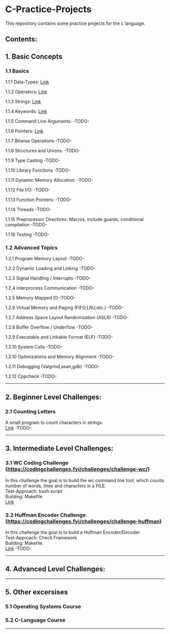 # C-Practice-Projects

This repository contains some practice projects for the c language. 

## Contents:

## 1. Basic Concepts 

### 1.1 Basics 
1.1.1 Data-Types:
[Link](/Basic-Concepts/Basics/Data-Types/)  

1.1.2 Operators:
[Link](/Basic-Concepts/Basics/Operators/) 

1.1.3 Strings:
[Link](/Basic-Concepts/Basics/Strings)  

1.1.4 Keywords:
[Link](/Basic-Concepts/Basics/Keywords)  

1.1.5 Command Line Arguments:
-TODO-

1.1.6 Pointers:
[Link](/Basic-Concepts/Basics/Pointers)  

1.1.7 Bitwise Operations
-TODO-

1.1.8 Structures and Unions:
-TODO-

1.1.9 Type Casting
-TODO-

1.1.10 Library Functions
-TODO-

1.1.11 Dynamic Memory Allocation:
-TODO-

1.1.12 File I/O:
-TODO-

1.1.13 Function Pointers:
-TODO-

1.1.14 Threads
-TODO-

1.1.15 Preprocessor Directives: Macros, include guards, conditional compilation
-TODO-

1.1.16 Testing
-TODO-  



### 1.2 Advanced Topics  

1.2.1 Program Memory Layout -TODO-  

1.2.2 Dynamic Loading and Linking -TODO-  

1.2.3 Signal Handling / Interrupts -TODO-  

1.2.4 Interprocess Communication -TODO-  

1.2.5 Memory Mapped IO -TODO-  

1.2.6 Virtual Memory and Paging (FIFO,LRU,etc.) -TODO-  

1.2.7 Address Space Layout Randomization (ASLR) -TODO-  

1.2.8 Buffer Overflow / Underflow -TODO-  

1.2.9 Executable and Linkable Format (ELF) -TODO-  

1.2.10 System Calls -TODO-  

1.2.10 Optimizations and Memory Alignment -TODO-  

1.2.11 Debugging (Valgrind,asan,gdb) -TODO-  

1.2.12 Cppcheck -TODO-  


---

## 2. Beginner Level Challenges:

### 2.1 Counting Letters
A small program to count characters in strings:  
[Link](/Beginner-Level/Counting-Letters/)
-TODO-

---

## 3. Intermediate Level Challenges:

### 3.1 WC Coding Challenge (https://codingchallenges.fyi/challenges/challenge-wc/)
In this challenge the goal is to build the wc command line tool, which counts number of words, lines and characters in a FILE.  
Test-Approach: bash script  
Building: Makefile  
[Link](/Intermediate-Level/WC-Challenge/)  

### 3.2 Huffman Encoder Challenge (https://codingchallenges.fyi/challenges/challenge-huffman)
In this challenge the goal is to build a Huffman Encoder/Decoder  
Test-Approach: Check Framework  
Building: Makefile  
[Link](/Intermediate-Level/Huffman-Encoder-Challenge/)
-TODO-

---

## 4. Advanced Level Challenges:

---

## 5. Other excersises

### 5.1 Operating Systems Course

### 5.2 C-Language Course
---
